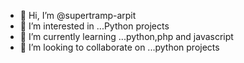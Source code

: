- 👋 Hi, I’m @supertramp-arpit
- 👀 I’m interested in ...Python projects
- 🌱 I’m currently learning ...python,php and javascript
- 💞️ I’m looking to collaborate on ...python projects


<!---
supertramp-arpit/supertramp-arpit is a ✨ special ✨ repository because its `README.md` (this file) appears on your GitHub profile.
You can click the Preview link to take a look at your changes.
--->
